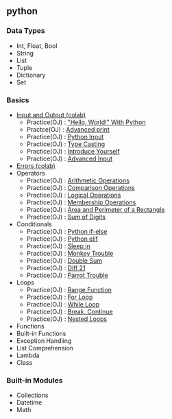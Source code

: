 ## python

### Data Types
* Int, Float, Bool
* String
* List
* Tuple
* Dictionary
* Set

### Basics
* <a href = "https://colab.research.google.com/drive/1a1rZB5tIMluQqgSrgOWFDETsv_a7kHTn?usp=sharing">Input and Output (colab)</a>
    * Practice(OJ) : <a href = "http://3.131.175.105/problem/0213">"Hello, World!" With Python</a>
    * Practce(OJ) : <a href="http://3.131.175.105/problem/0284">Advanced print</a>
    * Practice(OJ) : <a href = "http://3.131.175.105/problem/0214">Python Input</a>
    * Practice(OJ) : <a href = "http://3.131.175.105/problem/0217">Type Casting</a>
    * Practice(OJ) : <a href = "http://3.131.175.105/problem/0219">Introduce Yourself</a>
    * Practice(OJ) : <a href = "http://3.131.175.105/problem/0246">Advanced Input</a>
* <a href = "https://colab.research.google.com/drive/17xim7Q8CzN9ybLFZqg_wdBqnKfBfkRO4?usp=sharing">Errors (colab)</a>
* Operators
    * Practice(OJ) : <a href="http://3.131.175.105/problem/0218">Arithmetic Operations</a>
    * Practice(OJ) : <a href="http://3.131.175.105/problem/0223">Comparison Operations</a>
    * Practice(OJ) : <a href="http://3.131.175.105/problem/0224">Logical Operations</a>
    * Practice(OJ) : <a href="http://3.131.175.105/problem/0261">Membership Operations</a>
    * Practice(OJ) : <a href="http://3.131.175.105/problem/0221">Area and Perimeter of a Rectangle</a>
    * Practice(OJ) : <a href="http://3.131.175.105/problem/0222">Sum of Digits</a>
* Conditionals
    * Practice(OJ) : <a href="http://3.131.175.105/problem/0225">Python if-else</a>  
    * Practice(OJ) : <a href="http://3.131.175.105/problem/0226">Python elif</a> 
    * Practice(OJ) : <a href="http://3.131.175.105/problem/0227">Sleep in </a>
    * Practice(OJ) : <a href="http://3.131.175.105/problem/0228">Monkey Trouble</a> 
    * Practice(OJ) : <a href="http://3.131.175.105/problem/0229">Double Sum</a>
    * Practice(OJ) : <a href="http://3.131.175.105/problem/0230">Diff 21</a>
    * Practice(OJ) : <a href="http://3.131.175.105/problem/0231">Parrot Trouble</a>
* Loops
    * Practice(OJ) : <a href="http://3.131.175.105/problem/0262">Range Function</a> 
    * Practice(OJ) : <a href="http://3.131.175.105/problem/0263">For Loop</a>
    * Practice(OJ) : <a href="http://3.131.175.105/problem/0264">While Loop</a>
    * Practice(OJ) : <a href="http://3.131.175.105/problem/0265">Break, Continue</a>
    * Practice(OJ) : <a href="http://3.131.175.105/problem/0285">Nested Loops</a> 
* Functions
* Built-in Functions
* Exception Handling
* List Comprehension
* Lambda
* Class

### Built-in Modules
* Collections
* Datetime
* Math
